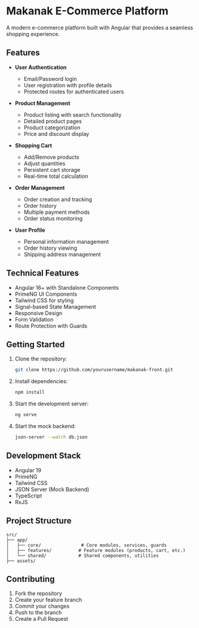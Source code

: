 # Makanak E-Commerce Platform

A modern e-commerce platform built with Angular that provides a seamless shopping experience.

## Features

- **User Authentication**

  - Email/Password login
  - User registration with profile details
  - Protected routes for authenticated users

- **Product Management**

  - Product listing with search functionality
  - Detailed product pages
  - Product categorization
  - Price and discount display

- **Shopping Cart**

  - Add/Remove products
  - Adjust quantities
  - Persistent cart storage
  - Real-time total calculation

- **Order Management**

  - Order creation and tracking
  - Order history
  - Multiple payment methods
  - Order status monitoring

- **User Profile**
  - Personal information management
  - Order history viewing
  - Shipping address management

## Technical Features

- Angular 16+ with Standalone Components
- PrimeNG UI Components
- Tailwind CSS for styling
- Signal-based State Management
- Responsive Design
- Form Validation
- Route Protection with Guards

## Getting Started

1. Clone the repository:

   ```bash
   git clone https://github.com/yourusername/makanak-front.git
   ```

2. Install dependencies:

   ```bash
   npm install
   ```

3. Start the development server:

   ```bash
   ng serve
   ```

4. Start the mock backend:

   ```bash
   json-server --watch db.json
   ```

## Development Stack

- Angular 19
- PrimeNG
- Tailwind CSS
- JSON Server (Mock Backend)
- TypeScript
- RxJS

## Project Structure

```
src/
├── app/
│   ├── core/               # Core modules, services, guards
│   ├── features/          # Feature modules (products, cart, etc.)
│   └── shared/            # Shared components, utilities
├── assets/
```

## Contributing

1. Fork the repository
2. Create your feature branch
3. Commit your changes
4. Push to the branch
5. Create a Pull Request
